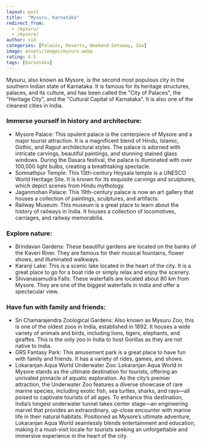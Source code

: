 ```yaml
---
layout: post
title:  "Mysuru, Karnataka"
redirect_from:
  - /mysuru/
  - /mysore/
author: sid
categories: [Palaces, Resorts, Weekend Getaway, Zoo]
image: assets/images/mysuru.webp
rating: 4.5
tags: [Karnataka]
---
```

Mysuru, also known as Mysore, is the second most populous city in the southern Indian state of Karnataka. It is famous for its heritage structures, palaces, and its culture, and has been called the "City of Palaces", the "Heritage City", and the "Cultural Capital of Karnataka". It is also one of the cleanest cities in India.

<h3>Immerse yourself in history and architecture:</h3>

* Mysore Palace: This opulent palace is the centerpiece of Mysore and a major tourist attraction. It is a magnificent blend of Hindu, Islamic, Gothic, and Rajput architectural styles. The palace is adorned with intricate carvings, beautiful paintings, and stunning stained glass windows. During the Dasara festival, the palace is illuminated with over 100,000 light bulbs, creating a breathtaking spectacle.
* Somnathpur Temple: This 13th-century Hoysala temple is a UNESCO World Heritage Site. It is known for its exquisite carvings and sculptures, which depict scenes from Hindu mythology.
* Jaganmohan Palace: This 19th-century palace is now an art gallery that houses a collection of paintings, sculptures, and artifacts.
* Railway Museum: This museum is a great place to learn about the history of railways in India. It houses a collection of locomotives, carriages, and railway memorabilia.

<h3>Explore nature:</h3>

* Brindavan Gardens: These beautiful gardens are located on the banks of the Kaveri River. They are famous for their musical fountains, flower shows, and illuminated walkways.
* Karanji Lake: This is a scenic lake located in the heart of the city. It is a great place to go for a boat ride or simply relax and enjoy the scenery.
* Shivanasamudra Falls: These waterfalls are located about 80 km from Mysore. They are one of the biggest waterfalls in India and offer a spectacular view.

<h3>Have fun with family and friends:</h3>

* Sri Chamarajendra Zoological Gardens: Also known as Mysuru Zoo, this is one of the oldest zoos in India, established in 1892. It houses a wide variety of animals and birds, including lions, tigers, elephants, and giraffes. This is the only zoo in India to host Gorillas as they are not native to India.
* GRS Fantasy Park: This amusement park is a great place to have fun with family and friends. It has a variety of rides, games, and shows.
* Lokaranjan Aqua World Underwater Zoo: Lokaranjan Aqua World in Mysore stands as the ultimate destination for tourists, offering an unrivaled pinnacle of aquatic exploration. As the city’s premier attraction, the Underwater Zoo features a diverse showcase of rare marine species, including exotic fish, sea turtles, sharks, and rays—all poised to captivate tourists of all ages. To enhance this destination, India’s longest underwater tunnel takes center stage—an engineering marvel that provides an extraordinary, up-close encounter with marine life in their natural habitats. Positioned as Mysore’s ultimate adventure, Lokaranjan Aqua World seamlessly blends entertainment and education, making it a must-visit locale for tourists seeking an unforgettable and immersive experience in the heart of the city.


<div class="pa-carousel-widget" style="width:100%; height:480px; display:none;"
  data-link="https://www.justwravel.com/"
  data-title="Mysuru, Karnataka"
  data-description="Palaces, Resorts, Weekend Getaway, Zoo">
  <object data="https://lh3.googleusercontent.com/pw/AP1GczOYuIIb6wpL1TXhg2hFef8dwrwc3ndRbGRDyel4kQs2jUtBG8rDnsRXNvNHykZCiKAwHHgkzGxJqH4C1CCW6RsQll4GNJMm82bRUj6qrHyJgYOX3dcS=w960-rw-h720"></object>
  <object data="https://lh3.googleusercontent.com/pw/AP1GczMMLheR8i9hT63i05zYaFSC7lw9oTZRCevDiosXKTwV2D4QXhzBQq1NxK_Lb8-QSaU_tzYGX6RLwpOJlcO1hVhtlyfdIkd-STKIY5NPPmttBQ4SFHmP=w960-rw-h720"></object>
  <object data="https://lh3.googleusercontent.com/pw/AP1GczPb84lWsB1A1Pu1EP1pyLP9M3AxgSZXF_oFN9Q9xm8tPRoCRMwDhgY5ZqmGrJxJdzroTL2UqG6btOkYFb7KFsfqNb34tzJyaQe0NXkzSP9WFZI23mmh=w960-rw-h720"></object>
  <object data="https://lh3.googleusercontent.com/pw/AP1GczNcvilYukcq3bIfbSphMdGm0wFfnDqO-4gtM6ZJKJwuIjtKej64l7j9D1MpJXmNm9AHXiKiwvbuyIKbg3DIILr8x72903G6-QKtpTH0SiyDk3ZsZQpa=w960-rw-h720"></object>
  <object data="https://lh3.googleusercontent.com/pw/AP1GczPoAHB2ndc-uD9fAHhnZpaweVL5v49UpWwwVRwhA1hOjlnhyF0sxN9iFIV9WoLHYMM2TwAV9yTzI0mOMoESXaI5gpOSPhddjA9QgbR7U1zK8p-wyCwe=w960-rw-h720"></object>
  <object data="https://lh3.googleusercontent.com/pw/AP1GczOljqo8bnLao7PGNTeXAu8qLPF9WI7dcjupkAEz3hqARxbG9r8agAuUa4P3MV9H-3fGnFReJ8g0gzECi937ENQLZj0ZoZVUHSSmJTnJScT9pWwvEAM8=w960-rw-h720"></object>
  <object data="https://lh3.googleusercontent.com/pw/AP1GczPdrvix2hDXH-cGP7l5AMBgTqzMIX3jDwjPGlVdQZbt4Ie7FYNam0KGfFr7K_iVk92MCt10jLC_gt6AHVfjPwEeAuyylsT1-0elXcE2chQHXH6gY_hF=w960-rw-h720"></object>
  <object data="https://lh3.googleusercontent.com/pw/AP1GczPoOO1rPRyGPd6QIB4WupVoZYjRtHMf5zt-5EAZs_Deo2rJ-PkZq5TeCqPJ7Oa9fWIFeeDCKaH1B44M7N2C4qH96mm2z-olMm-8M6XfOUUlh5YFGYW7=w960-rw-h720"></object>
  <object data="https://lh3.googleusercontent.com/pw/AP1GczNka_joUN8OAVhg2bRQmSuMWkfX_tLAZ_MVDdfQhzuWD-NqkLSahLLs2VrJWE2ODRsw-Vnv3MTIoRcWwmoqz67Gio6p1xW1mej87uJD1KkVUJjZZDnJ=w960-rw-h720"></object>
  <object data="https://lh3.googleusercontent.com/pw/AP1GczNRRdsuDXm38Q4B_ptNE2V9MLjly7xpqryWd0emlIbwe74zOw7SAKYsJPo4plBxmauRBwfdOTDGzBCPWSo7fBnedGpapIAz2biW-2802KFavXrryg_o=w960-rw-h720"></object>
  <object data="https://lh3.googleusercontent.com/pw/AP1GczNX83Dn58j56z8exXpdNLj0T0iU_cWMlCzOeVB2xhoE5KSmljRAe1V05RVGd1Kjvu_M1Ihbs67pZUSNJFx2Pnno_Bn-fYPcTwSnGI1BMMpe3tlF8Osr=w960-rw-h720"></object>
  <object data="https://lh3.googleusercontent.com/pw/AP1GczN4h_0rgzmhtXANaKePW5xuv6FfP5fb_fdvh7J-dS6qM2eFErc7Kl3DpFiP2zD2FuYi-bZf-IUOifZsxRqlPBoI0CXbkxl8cpTbOYPs531OusgSTD5F=w960-rw-h720"></object>
  <object data="https://lh3.googleusercontent.com/pw/AP1GczNoIWC_me99IqHFOS8NawrkX39jq1sIUiJarzqi9E54m4JGRjVkh1qvNIgst34fxCBRbeoUWy7Nt152nOF7QPfZbK0uXU0d1In1a9rtMlW1moW40bdZ=w960-rw-h720"></object>
  <object data="https://lh3.googleusercontent.com/pw/AP1GczNCrRnXey3gpbPV9FhHiM0-8xJt89gnwvJPeArcy5RxZL3dbIHFl8yi1G5QZOo_iNoLeJCb9umfKKG_A9wgE9s0VwUUhwhpAu1yCvvQjklw_gu3rWao=w960-rw-h720"></object>
  <object data="https://lh3.googleusercontent.com/pw/AP1GczOsmWY9AjdVFrdJPsv7FsNUcShYUAmXmSAGOOesfO9Mx29E-D44321IPDYgxf-KYew0APdZ26rwpqI3HlI-lVl15qp7AweEJcPk3WWtDSNIFpIddd22=w960-rw-h720"></object>
  <object data="https://lh3.googleusercontent.com/pw/AP1GczMTOUwKGQx1jGcmPAuvPx2cDc0iDLjMA8gBscZ-sFVLCkx5bMUHgIzHZ9A-xiZEf5_bEZUnN7cIS_mKs_hbbBgYUODoy0eG6zFM3ODn1yAXhxai-wa2=w960-rw-h720"></object>
  <object data="https://lh3.googleusercontent.com/pw/AP1GczNIJX8aGeVBmJYQTJ3sfOtbNgkKrheX6KDJBTBRSkywCyVXZCE66bUF9nJJdx_fPM5Siit24wtUagTQx_cp2HJf7ONmE2fvG4E2cZ54H092cUY4TyB6=w960-rw-h720"></object>
  <object data="https://lh3.googleusercontent.com/pw/AP1GczPRv7vZqDhGZW8mWtibyeK7x0c5__kKmYYot8v_pbRDFyIxdXp0gNAEIE-c3ldJ5fy1OGpFMo0fi2UkL8rVuG6rj9ThhC2FFRoSlhmgfEpUIHQuXqMw=w960-rw-h720"></object>
  <object data="https://lh3.googleusercontent.com/pw/AP1GczOOqSLAzlLUEyjtCNrdah4iy4Fikumt4cUysFfpgH-FOqQ8WmE0Avf5KqBEIK7dySKrvRJYunO3UAJJw1oA7U4CR-Tn2daWzoBqBTN5bMPYDB3FoPXB=w960-rw-h720"></object>
  <object data="https://lh3.googleusercontent.com/pw/AP1GczP2vteMQp4ywwXj-s3mHithbM3l5YHT6IK6Qb8-5Zet3cMo0shAslw92fFACQcr4T2c4F3ZzUVrEnf6M47mRw4PJ49DNQov3NWm-zbc78Xo0V9KTY-5=w960-rw-h720"></object>
  <object data="https://lh3.googleusercontent.com/pw/AP1GczPrC_vQAggnwnZec6Bq9IdrttvGCFGcOU936eK1RKdydgtlV3TbFkPDcWS0j1CqQOum4Rlcn7Iqu8QY4b1_ufk6LcGcjK5UWN4ogkmFF9HwJTBuMplb=w960-rw-h720"></object>
  <object data="https://lh3.googleusercontent.com/pw/AP1GczN-wV5evn1NQrMjJohBbO8x0ch8PDMvGMaxafzNdFdVmx2PC0USrAZ3SEm_QT8t3vYbdEJZ0BMgNSBsQde2DeyXY4bcCKMguDkTJT1qsPf2t4aeTg3_=w960-rw-h720"></object>
  <object data="https://lh3.googleusercontent.com/pw/AP1GczPUpwD475EeJB3JXgsaT_Omho2_Bn4NE6A2WHWJfaBh8eQUWZ6B7v2Wao-3tDyX_wiUjOyYwSwXHehUJAInr3EHwA_n2v2jFB_SiLda737sVu3KHKh8=w960-rw-h720"></object>
  <object data="https://lh3.googleusercontent.com/pw/AP1GczNZGX6dFVRtY9v3_c9m-CiSfcQydepKywpPqq-2nUX2pSJG5HEPyeZnHCNhtWCjJpEEkrxP-bA2zvEDhB2Ye3dASOcPIpogrXwjQgt5Gfm_sxKEZd4E=w960-rw-h720"></object>
  <object data="https://lh3.googleusercontent.com/pw/AP1GczONy6hSJ3iyIhTX1hYLxTI4u5Hsoj0PHn3aOzLS6ItGp8x7Rbz6a1MONtyHGLOKVwc9SfX5nArzvHgDrMFMHVXX_S7nYWxDMd1u_UoYYvoB67l5ip7E=w960-rw-h720"></object>
  <object data="https://lh3.googleusercontent.com/pw/AP1GczMOInzh2ztYBWeOfeX5ubTA1T4HQAersJQ3rYWOABJAM-XeRTfCILJMp3dmwS9BCe8yNGobsrgFeeRjsxq6KpPmSPMPD_SSFawFkNpcZygnTKiu_leh=w960-rw-h720"></object>
  <object data="https://lh3.googleusercontent.com/pw/AP1GczMsIFN4tXCz9EHz-nHOipRAh-gnFxPVzoHhU0J0O5meohFDagYGZ6zS0kvRUsig59nxLzJJZfPKl8jwJHWM_aebHNGD2VsME21mKpg8JmtPxhmaG3nD=w960-rw-h720"></object>
  <object data="https://lh3.googleusercontent.com/pw/AP1GczMm_zrgstcGNd-HzRFrOxh7isPYhROmFy3hBsKlAg0dyySjQipoduTKW_KpmHdqRuNikLldPSpc51gTEow0iR2tE3xTzTTRbl6el814BkeKDqV0yNEh=w960-rw-h720"></object>
  <object data="https://lh3.googleusercontent.com/pw/AP1GczN-CMIL8AC9sKcgTA1IoHwsIwDLIlP4tk28NwWnvuKVuhOqM8NuWPgfoP3N_9E1Ysd7aAVhnUh64EDVOo5KeXqEcUgWxjAQDRGg5rHJp9n58ztQMo6X=w960-rw-h720"></object>
  <object data="https://lh3.googleusercontent.com/pw/AP1GczOJmZc5nnmpMYQcVd7wmiBcW37xZ_fubJeYGZmUJ4wTxKi849u9_q_uNnKKmaG20RjKkszi-P0cr6bV7_biDWJwy-1QALZqE97RO7Ji-zcCK4Oow7_i=w960-rw-h720"></object>
  <object data="https://lh3.googleusercontent.com/pw/AP1GczOAZaEBpb4aAUdmOhy2mOH4ECmNKSV_ExUqxhZmXh9orDx1SdWcIOB4dOd2sZbhz7e7sSzF_3pZOK6OvGYEDY573ev8N6Up6Ct5szFLEWzxv4v0C3vU=w960-rw-h720"></object>
  <object data="https://lh3.googleusercontent.com/pw/AP1GczPyr_Um-VP0ur4u3_YAOwBFYvTVIKs2KG-DuEeJgUgDSAx-y6yAhA_bXY-aKPSAAWw54Ou_f9kbtlJ2YzCJeqXaK0q5BvOByFzCMM57unWWzKWqHLSy=w960-rw-h720"></object>
  <object data="https://lh3.googleusercontent.com/pw/AP1GczOmed32_FFWLqetmliB9p7byzq5are-bAyDKMm_P2JZ4Ih5YEec3vAxnu2P5zK0IZJARXguucgxPkA2kSld9oqcs7eoUXYuTK9O1wOvGQNWHm5Va97Q=w960-rw-h720"></object>
  <object data="https://lh3.googleusercontent.com/pw/AP1GczO_90bOTZnBVdQLN4DX0MKjPiNUJT9CnL4hm0ekkznEKgUwu7fTAxvx02j6922vUtGzL1BPoCGshaCtmgFQpYHqWOG_XlROkVX9fp8LFjnI5i_pbh-1=w960-rw-h720"></object>
  <object data="https://lh3.googleusercontent.com/pw/AP1GczNedeNq06n7QX2Fa-XCOU5VJMzw5bGqVBT41RNfAkMlxHaCfYFgTUR6g3TMFqj6kAKggd1Q8i_Mmr0c3JpahMdyh6UMkvy3T4RTSqBg1OW9tek_L6UO=w960-rw-h720"></object>
  <object data="https://lh3.googleusercontent.com/pw/AP1GczNRShWABRW_XgZxXUW5b6NyUApPG_0upFVUIe6XBJHguMuVVdvaULbHfJSqBgIDC7avFZCNmHYNoDn0BY2mLWzrTEzM16qG0UWhAXdV7bIJ5SqCyrAq=w960-rw-h720"></object>
  <object data="https://lh3.googleusercontent.com/pw/AP1GczNE6NrfdpA1DB3Rsj1RCTg4xzUCYC_1EnCXzOHAulYBOIBggSAwz8TF7yWhw1VAF0MZhK3y5hdl-27yE02h-4yMBy-6awmB_j5EzK70Nb9x4BL-ZjLj=w960-rw-h720"></object>
  <object data="https://lh3.googleusercontent.com/pw/AP1GczMAn5xVqHvG36RQb9kjw2srXnAT3D70jUUMa-2WW4YOBkuAnw45-X6WdNAQUE_wiTu5IlpwIaDCBvfizf3Tn4MQFpZbP4ySs5FANzSQDQ3b4pjhzrLo=w960-rw-h720"></object>
  <object data="https://lh3.googleusercontent.com/pw/AP1GczPAMvc8pL1VH8cAvzkkgVSqkI6xMDqsAN2tssh5b-WzlaChe_i1ahn-y42wd4EsqeH4zaFtTfjSwQz3WTzyA49HbgmhWPFFuSsQiUTVVvCntkexohNa=w960-rw-h720"></object>
  <object data="https://lh3.googleusercontent.com/pw/AP1GczOYMjDXHAfmneoHM6smeke2XofoyCcgmqNG-18mv4fYQEhxBkiP8AMCwwKGYX6EUrBxj7cAXjbpnXVoTZPOlsL-QuTH81bF8QtBhezf76uBL9pa5Q9n=w960-rw-h720"></object>
  <object data="https://lh3.googleusercontent.com/pw/AP1GczPZEwgGv96f5Z5au2fRXVrSQ3bchYcOSqQlcl-Y1gcMI9IJd1gPQQXrOTzLbhrdpoOIVlGQZmCUQOK1fyOZXaOLImIu5j3x86I8letkYoFMrAp_EsHT=w960-rw-h720"></object>
</div>
